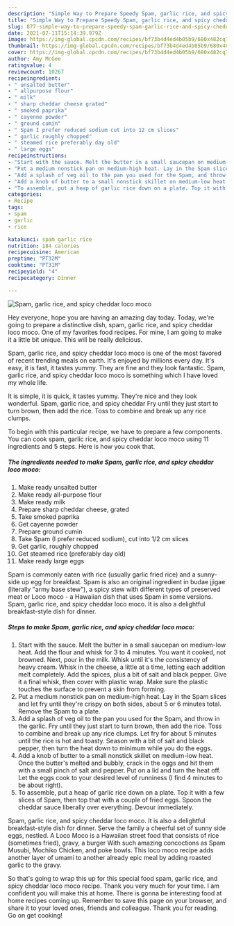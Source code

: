 ```yaml
---
description: "Simple Way to Prepare Speedy Spam, garlic rice, and spicy cheddar loco moco"
title: "Simple Way to Prepare Speedy Spam, garlic rice, and spicy cheddar loco moco"
slug: 877-simple-way-to-prepare-speedy-spam-garlic-rice-and-spicy-cheddar-loco-moco
date: 2021-07-11T15:14:39.979Z
image: https://img-global.cpcdn.com/recipes/bf73b4d4ed4b05b9/680x482cq70/spam-garlic-rice-and-spicy-cheddar-loco-moco-recipe-main-photo.jpg
thumbnail: https://img-global.cpcdn.com/recipes/bf73b4d4ed4b05b9/680x482cq70/spam-garlic-rice-and-spicy-cheddar-loco-moco-recipe-main-photo.jpg
cover: https://img-global.cpcdn.com/recipes/bf73b4d4ed4b05b9/680x482cq70/spam-garlic-rice-and-spicy-cheddar-loco-moco-recipe-main-photo.jpg
author: Amy McGee
ratingvalue: 4
reviewcount: 10267
recipeingredient:
- " unsalted butter"
- " allpurpose flour"
- " milk"
- " sharp cheddar cheese grated"
- " smoked paprika"
- " cayenne powder"
- " ground cumin"
- " Spam I prefer reduced sodium cut into 12 cm slices"
- " garlic roughly chopped"
- " steamed rice preferably day old"
- " large eggs"
recipeinstructions:
- "Start with the sauce. Melt the butter in a small saucepan on medium-low heat. Add the flour and whisk for 3 to 4 minutes. You want it cooked, not browned. Next, pour in the milk. Whisk until it&#39;s the consistency of heavy cream. Whisk in the cheese, a little at a time, letting each addition melt completely. Add the spices, plus a bit of salt and black pepper. Give it a final whisk, then cover with plastic wrap. Make sure the plastic touches the surface to prevent a skin from forming."
- "Put a medium nonstick pan on medium-high heat. Lay in the Spam slices and let fry until they&#39;re crispy on both sides, about 5 or 6 minutes total. Remove the Spam to a plate."
- "Add a splash of veg oil to the pan you used for the Spam, and throw in the garlic. Fry until they just start to turn brown, then add the rice. Toss to combine and break up any rice clumps. Let fry for about 5 minutes until the rice is hot and toasty. Season with a bit of salt and black pepper, then turn the heat down to minimum while you do the eggs."
- "Add a knob of butter to a small nonstick skillet on medium-low heat. Once the butter&#39;s melted and bubbly, crack in the eggs and hit them with a small pinch of salt and pepper. Put on a lid and turn the heat off. Let the eggs cook to your desired level of runniness (I find 4 minutes to be about right)."
- "To assemble, put a heap of garlic rice down on a plate. Top it with a few slices of Spam, then top that with a couple of fried eggs. Spoon the cheddar sauce liberally over everything. Devour immediately."
categories:
- Recipe
tags:
- spam
- garlic
- rice

katakunci: spam garlic rice 
nutrition: 184 calories
recipecuisine: American
preptime: "PT32M"
cooktime: "PT31M"
recipeyield: "4"
recipecategory: Dinner

---
```



![Spam, garlic rice, and spicy cheddar loco moco](https://img-global.cpcdn.com/recipes/bf73b4d4ed4b05b9/680x482cq70/spam-garlic-rice-and-spicy-cheddar-loco-moco-recipe-main-photo.jpg)

Hey everyone, hope you are having an amazing day today. Today, we're going to prepare a distinctive dish, spam, garlic rice, and spicy cheddar loco moco. One of my favorites food recipes. For mine, I am going to make it a little bit unique. This will be really delicious.

Spam, garlic rice, and spicy cheddar loco moco is one of the most favored of recent trending meals on earth. It's enjoyed by millions every day. It's easy, it is fast, it tastes yummy. They are fine and they look fantastic. Spam, garlic rice, and spicy cheddar loco moco is something which I have loved my whole life.

It is simple, it is quick, it tastes yummy. They&#39;re nice and they look wonderful. Spam, garlic rice, and spicy cheddar Fry until they just start to turn brown, then add the rice. Toss to combine and break up any rice clumps.


To begin with this particular recipe, we have to prepare a few components. You can cook spam, garlic rice, and spicy cheddar loco moco using 11 ingredients and 5 steps. Here is how you cook that.

<!--inarticleads1-->

##### The ingredients needed to make Spam, garlic rice, and spicy cheddar loco moco:

1. Make ready  unsalted butter
1. Make ready  all-purpose flour
1. Make ready  milk
1. Prepare  sharp cheddar cheese, grated
1. Take  smoked paprika
1. Get  cayenne powder
1. Prepare  ground cumin
1. Take  Spam (I prefer reduced sodium), cut into 1/2 cm slices
1. Get  garlic, roughly chopped
1. Get  steamed rice (preferably day old)
1. Make ready  large eggs


Spam is commonly eaten with rice (usually garlic fried rice) and a sunny-side up egg for breakfast. Spam is also an original ingredient in budae jjigae (literally &#34;army base stew&#34;), a spicy stew with different types of preserved meat or Loco moco - a Hawaiian dish that uses Spam in some versions. Spam, garlic rice, and spicy cheddar loco moco. It is also a delightful breakfast-style dish for dinner. 

<!--inarticleads2-->

##### Steps to make Spam, garlic rice, and spicy cheddar loco moco:

1. Start with the sauce. Melt the butter in a small saucepan on medium-low heat. Add the flour and whisk for 3 to 4 minutes. You want it cooked, not browned. Next, pour in the milk. Whisk until it&#39;s the consistency of heavy cream. Whisk in the cheese, a little at a time, letting each addition melt completely. Add the spices, plus a bit of salt and black pepper. Give it a final whisk, then cover with plastic wrap. Make sure the plastic touches the surface to prevent a skin from forming.
1. Put a medium nonstick pan on medium-high heat. Lay in the Spam slices and let fry until they&#39;re crispy on both sides, about 5 or 6 minutes total. Remove the Spam to a plate.
1. Add a splash of veg oil to the pan you used for the Spam, and throw in the garlic. Fry until they just start to turn brown, then add the rice. Toss to combine and break up any rice clumps. Let fry for about 5 minutes until the rice is hot and toasty. Season with a bit of salt and black pepper, then turn the heat down to minimum while you do the eggs.
1. Add a knob of butter to a small nonstick skillet on medium-low heat. Once the butter&#39;s melted and bubbly, crack in the eggs and hit them with a small pinch of salt and pepper. Put on a lid and turn the heat off. Let the eggs cook to your desired level of runniness (I find 4 minutes to be about right).
1. To assemble, put a heap of garlic rice down on a plate. Top it with a few slices of Spam, then top that with a couple of fried eggs. Spoon the cheddar sauce liberally over everything. Devour immediately.


Spam, garlic rice, and spicy cheddar loco moco. It is also a delightful breakfast-style dish for dinner. Serve the family a cheerful set of sunny side eggs, nestled. A Loco Moco is a Hawaiian street food that consists of rice (sometimes fried), gravy, a burger With such amazing concoctions as Spam Musubi, Mochiko Chicken, and poke bowls. This loco moco recipe adds another layer of umami to another already epic meal by adding roasted garlic to the gravy. 

So that's going to wrap this up for this special food spam, garlic rice, and spicy cheddar loco moco recipe. Thank you very much for your time. I am confident you will make this at home. There is gonna be interesting food at home recipes coming up. Remember to save this page on your browser, and share it to your loved ones, friends and colleague. Thank you for reading. Go on get cooking!
